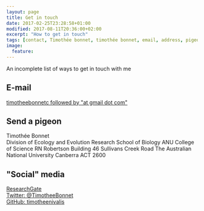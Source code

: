 ```yaml
---
layout: page
title: Get in touch
date: 2017-02-25T23:28:58+01:00
modified: 2017-08-11T20:36:00+02:00
excerpt: "How to get in touch"
tags: [contact, Timothée bonnet, timothée bonnet, email, address, pigeon, social media]
image:
  feature:
---
```


An incomplete list of ways to get in touch with me

## E-mail
[timotheebonnetc followed by "at gmail dot com" ](mailto:timotheebonnetc@gmail.com)

## Send a pigeon ##
Timothée Bonnet  
Division of Ecology and Evolution
Research School of Biology 
ANU College of Science
RN Robertson Building
46 Sullivans Creek Road
The Australian National University
Canberra ACT 2600

## "Social" media ##
[ResearchGate](https://www.researchgate.net/profile/Timothee_Bonnet)  
[Twitter: @TimotheeBonnet](https://twitter.com/TimotheeBonnet)  
[GitHub: timotheenivalis](https://github.com/timotheenivalis/)
